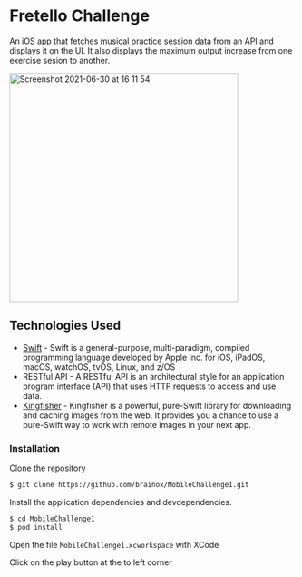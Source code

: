 # Fretello Challenge

An iOS app that fetches musical practice session data from an API and displays it on the UI. It also displays the maximum output increase from one exercise sesion to another.

<img width="403" alt="Screenshot 2021-06-30 at 16 11 54" src="https://user-images.githubusercontent.com/12437059/123986368-27d1b300-d9be-11eb-86bc-fb34f691dfd7.png">

## Technologies Used

* [Swift](https://developer.apple.com/swift/) - Swift is a general-purpose, multi-paradigm, compiled programming language developed by Apple Inc. for iOS, iPadOS, macOS, watchOS, tvOS, Linux, and z/OS
* RESTful API - A RESTful API is an architectural style for an application program interface (API) that uses HTTP requests to access and use data.
* [Kingfisher](https://cocoapods.org/pods/Kingfisher) - Kingfisher is a powerful, pure-Swift library for downloading and caching images from the web. It provides you a chance to use a pure-Swift way to work with remote images in your next app.

### Installation

Clone the repository
```sh
$ git clone https://github.com/brainox/MobileChallenge1.git
```

Install the application dependencies and devdependencies.

```sh
$ cd MobileChallenge1
$ pod install
```

Open the file `MobileChallenge1.xcworkspace` with XCode

Click on the play button at the to left corner
